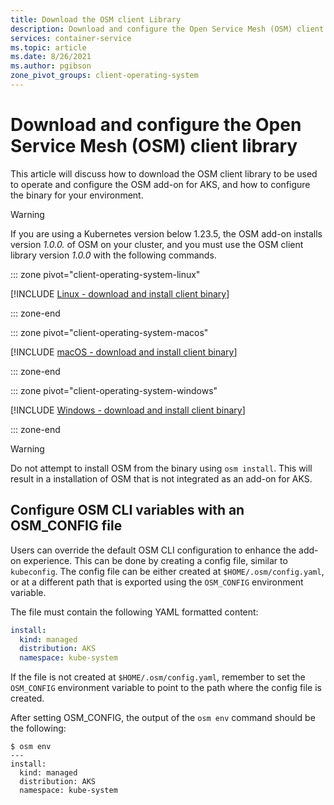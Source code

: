 ```yaml
---
title: Download the OSM client Library
description: Download and configure the Open Service Mesh (OSM) client library
services: container-service
ms.topic: article
ms.date: 8/26/2021
ms.author: pgibson
zone_pivot_groups: client-operating-system
---
```


# Download and configure the Open Service Mesh (OSM) client library

This article will discuss how to download the OSM client library to be used to operate and configure the OSM add-on for AKS, and how to configure the binary for your environment.

> [!WARNING]
> If you are using a Kubernetes version below 1.23.5, the OSM add-on installs version *1.0.0.* of OSM on your cluster, and you must use the OSM client library version *1.0.0* with the following commands.

::: zone pivot="client-operating-system-linux"

[!INCLUDE [Linux - download and install client binary](includes/servicemesh/osm/open-service-mesh-binary-install-linux.md)]

::: zone-end

::: zone pivot="client-operating-system-macos"

[!INCLUDE [macOS - download and install client binary](includes/servicemesh/osm/open-service-mesh-binary-install-macos.md)]

::: zone-end

::: zone pivot="client-operating-system-windows"

[!INCLUDE [Windows - download and install client binary](includes/servicemesh/osm/open-service-mesh-binary-install-windows.md)]

::: zone-end

> [!WARNING]
> Do not attempt to install OSM from the binary using `osm install`. This will result in a installation of OSM that is not integrated as an add-on for AKS.

## Configure OSM CLI variables with an OSM_CONFIG file

Users can override the default OSM CLI configuration to enhance the add-on experience. This can be done by creating a config file, similar to `kubeconfig`. The config file can be either created at `$HOME/.osm/config.yaml`, or at a different path that is exported using the `OSM_CONFIG` environment variable.

The file must contain the following YAML formatted content:

```yaml
install:
  kind: managed
  distribution: AKS
  namespace: kube-system
```

If the file is not created at `$HOME/.osm/config.yaml`, remember to set the `OSM_CONFIG` environment variable to point to the path where the config file is created.

After setting OSM_CONFIG, the output of the `osm env` command should be the following:

```console
$ osm env
---
install:
  kind: managed
  distribution: AKS
  namespace: kube-system
```

